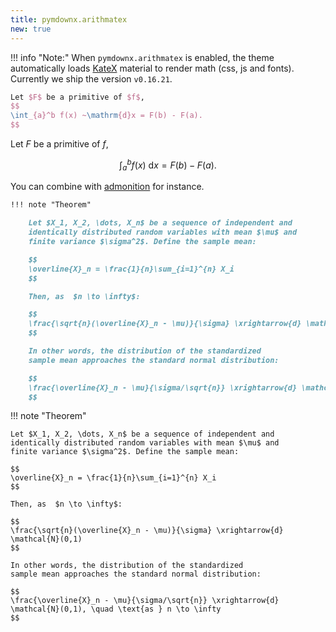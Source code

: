 ```yaml
---
title: pymdownx.arithmatex
new: true
---
```


!!! info "Note:"
    When `pymdownx.arithmatex` is enabled, the theme automatically 
    loads [KateX](https://katex.org/) material to render math (css, js and fonts). 
    Currently we ship the version `v0.16.21`.

```tex
Let $F$ be a primitive of $f$,
$$
\int_{a}^b f(x) ~\mathrm{d}x = F(b) - F(a).
$$
```

Let $F$ be a primitive of $f$,

$$
\int_{a}^b f(x) ~ \mathrm{d} x = F(b) - F(a).
$$

You can combine with [admonition](admonition.md) for instance.

```md
!!! note "Theorem"

    Let $X_1, X_2, \dots, X_n$ be a sequence of independent and 
    identically distributed random variables with mean $\mu$ and 
    finite variance $\sigma^2$. Define the sample mean:

    $$
    \overline{X}_n = \frac{1}{n}\sum_{i=1}^{n} X_i
    $$

    Then, as  $n \to \infty$:

    $$
    \frac{\sqrt{n}(\overline{X}_n - \mu)}{\sigma} \xrightarrow{d} \mathcal{N}(0,1)
    $$

    In other words, the distribution of the standardized 
    sample mean approaches the standard normal distribution:

    $$
    \frac{\overline{X}_n - \mu}{\sigma/\sqrt{n}} \xrightarrow{d} \mathcal{N}(0,1), \quad \text{as } n \to \infty
    $$
```

!!! note "Theorem"

    Let $X_1, X_2, \dots, X_n$ be a sequence of independent and 
    identically distributed random variables with mean $\mu$ and 
    finite variance $\sigma^2$. Define the sample mean:

    $$
    \overline{X}_n = \frac{1}{n}\sum_{i=1}^{n} X_i
    $$

    Then, as  $n \to \infty$:

    $$
    \frac{\sqrt{n}(\overline{X}_n - \mu)}{\sigma} \xrightarrow{d} \mathcal{N}(0,1)
    $$

    In other words, the distribution of the standardized 
    sample mean approaches the standard normal distribution:

    $$
    \frac{\overline{X}_n - \mu}{\sigma/\sqrt{n}} \xrightarrow{d} \mathcal{N}(0,1), \quad \text{as } n \to \infty
    $$